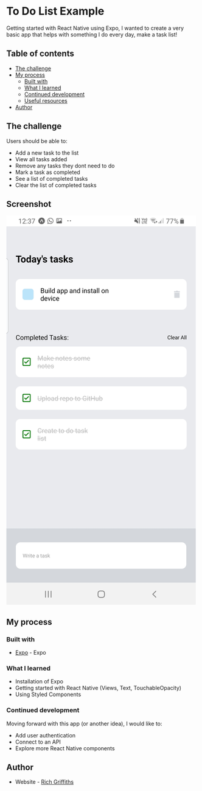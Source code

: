 # To Do List Example

Getting started with React Native using Expo, I wanted to create a very basic app that helps with something I do every day, make a task list!

## Table of contents


- [The challenge](#the-challenge)
- [My process](#my-process)
  - [Built with](#built-with)
  - [What I learned](#what-i-learned)
  - [Continued development](#continued-development)
  - [Useful resources](#useful-resources)
- [Author](#author)

## The challenge

Users should be able to:

- Add a new task to the list
- View all tasks added
- Remove any tasks they dont need to do
- Mark a task as completed
- See a list of completed tasks 
- Clear the list of completed tasks

## Screenshot

![screenshot](screenshot.JPG)

## My process

### Built with

- [Expo](https://docs.expo.dev/) - Expo

### What I learned

- Installation of Expo 
- Getting started with React Native (Views, Text, TouchableOpacity) 
- Using Styled Components

### Continued development

Moving forward with this app (or another idea), I would like to:

- Add user authentication
- Connect to an API 
- Explore more React Native components

## Author

- Website - [Rich Griffiths](https://richardgriffiths-portfolio.netlify.app/)

